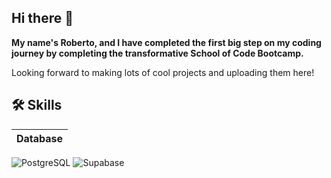 ## Hi there 👋

**My name's Roberto, and I have completed the first big step on my coding journey by completing the transformative School of Code Bootcamp.**


Looking forward to making lots of cool projects and uploading them here!



## 🛠 Skills
| Database              |
| :------------------------- |
 ![PostgreSQL](https://img.shields.io/badge/PostgreSQL-316192?style=for-the-badge&logo=postgresql&logoColor=white)
![Supabase](https://img.shields.io/badge/Supabase-181818?style=for-the-badge&logo=supabase&logoColor=white)







